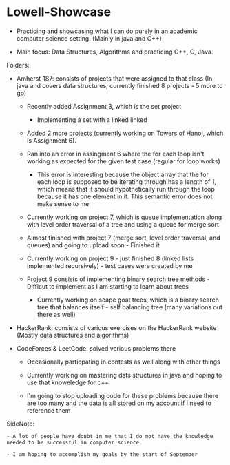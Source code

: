 # Lowell-Showcase

* Practicing and showcasing what I can do purely in an academic computer science setting. (Mainly in java and C++)

* Main focus: Data Structures, Algorithms and practicing C++, C, Java.

Folders: 

  - Amherst_187: consists of projects that were assigned to that class (In java and covers data structures; currently finished 8 projects - 5 more to go)
  
    - Recently added Assignment 3, which is the set project 
    
      - Implementing a set with a linked linked 
      
    - Added 2 more projects (currently working on Towers of Hanoi, which is Assignment 6).
    
    - Ran into an error in assingment 6 where the for each loop isn't working as expected for the given test case (regular for loop works) 
    
      - This error is interesting because the object array that the for each loop is supposed to be iterating through has a length of 1, which means that it should hypothetically run through the loop because it has one element in it. This semantic error does not make sense to me
    
    - Currently working on project 7, which is queue implementation along with level order traversal of a tree and using a queue for merge sort
    
    - Almost finished with project 7 (merge sort, level order traversal, and queues) and going to upload soon - Finished it 
    
    - Currently working on project 9 - just finished 8 (linked lists implemented recursively) - test cases were created by me
    
    - Project 9 consists of implementing binary search tree methods - Difficut to implement as I am starting to learn about trees 
      - Currently working on scape goat trees, which is a binary search tree that balances itself - self balancing tree (many variations out there as well)
      
  
  - HackerRank: consists of various exercises on the HackerRank website (Mostly data structures and algorithms)
  
  - CodeForces & LeetCode: solved various problems there
  
    - Occasionally particpating in contests as well along with other things
    
    - Currently working on mastering dats structures in java and hoping to use that knoweledge for c++
    
    - I'm going to stop uploading code for these problems because there are too many and the data is all stored on my account if I need to reference them
    
SideNote: 
   
    
    - A lot of people have doubt in me that I do not have the knowledge needed to be successful in computer science
    
    - I am hoping to accomplish my goals by the start of September
    
